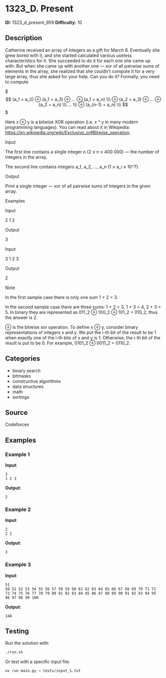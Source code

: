 # 1323_D. Present

**ID:** 1323_d_present_959
**Difficulty:** 10

## Description

Catherine received an array of integers as a gift for March 8. Eventually she grew bored with it, and she started calculated various useless characteristics for it. She succeeded to do it for each one she came up with. But when she came up with another one — xor of all pairwise sums of elements in the array, she realized that she couldn't compute it for a very large array, thus she asked for your help. Can you do it? Formally, you need to compute

$$$ (a_1 + a_2) ⊕ (a_1 + a_3) ⊕ … ⊕ (a_1 + a_n) \\\ ⊕ (a_2 + a_3) ⊕ … ⊕ (a_2 + a_n) \\\ … \\\ ⊕ (a_{n-1} + a_n) \\\ $$$

Here x ⊕ y is a bitwise XOR operation (i.e. x ^ y in many modern programming languages). You can read about it in Wikipedia: <https://en.wikipedia.org/wiki/Exclusive_or#Bitwise_operation>.

Input

The first line contains a single integer n (2 ≤ n ≤ 400 000) — the number of integers in the array.

The second line contains integers a_1, a_2, …, a_n (1 ≤ a_i ≤ 10^7).

Output

Print a single integer — xor of all pairwise sums of integers in the given array.

Examples

Input


2
1 2


Output


3

Input


3
1 2 3


Output


2

Note

In the first sample case there is only one sum 1 + 2 = 3.

In the second sample case there are three sums: 1 + 2 = 3, 1 + 3 = 4, 2 + 3 = 5. In binary they are represented as 011_2 ⊕ 100_2 ⊕ 101_2 = 010_2, thus the answer is 2.

⊕ is the bitwise xor operation. To define x ⊕ y, consider binary representations of integers x and y. We put the i-th bit of the result to be 1 when exactly one of the i-th bits of x and y is 1. Otherwise, the i-th bit of the result is put to be 0. For example, 0101_2   ⊕   0011_2 = 0110_2.

## Categories

- binary search
- bitmasks
- constructive algorithms
- data structures
- math
- sortings

## Source

Codeforces

## Examples

### Example 1

**Input**:
```
3
1 2 3
```

**Output**:
```
2
```

### Example 2

**Input**:
```
2
1 2
```

**Output**:
```
3
```

### Example 3

**Input**:
```
51
50 51 52 53 54 55 56 57 58 59 60 61 62 63 64 65 66 67 68 69 70 71 72 73 74 75 76 77 78 79 80 81 82 83 84 85 86 87 88 89 90 91 92 93 94 95 96 97 98 99 100
```

**Output**:
```
148
```


## Testing

Run the solution with:

```bash
./run.sh
```

Or test with a specific input file:

```bash
uv run main.py < tests/input_1.txt
```
